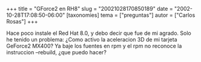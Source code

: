 +++
title = "GForce2 en RH8"
slug = "20021028170850189"
date = "2002-10-28T17:08:50-06:00"
[taxonomies]
tema = ["preguntas"]
autor = ["Carlos Rosas"]
+++

Hace poco instale el Red Hat 8.0, y debo decir que fue de mi agrado.
Solo he tenido un problema: ¿Como activo la aceleracion 3D de mi tarjeta
GeForce2 MX400? Ya baje los fuentes en rpm y el rpm no reconoce la
instruccion –rebuild, ¿que puedo hacer?

